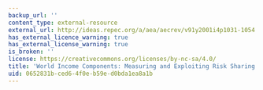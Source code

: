 ```yaml
---
backup_url: ''
content_type: external-resource
external_url: http://ideas.repec.org/a/aea/aecrev/v91y2001i4p1031-1054.html
has_external_licence_warning: true
has_external_license_warning: true
is_broken: ''
license: https://creativecommons.org/licenses/by-nc-sa/4.0/
title: 'World Income Components: Measuring and Exploiting Risk Sharing Opportunities'
uid: 0652831b-ced6-4f0e-b59e-d0bda1ea8a1b
---
```

